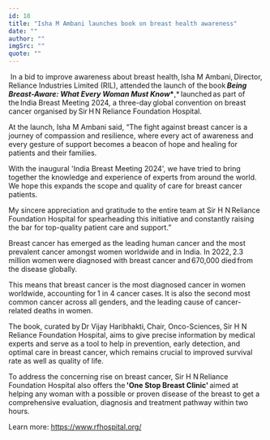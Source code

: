 ```yaml
---
id: 18
title: "Isha M Ambani launches book on breast health awareness"
date: ""
author: ""
imgSrc: ""
quote: ""
---
```


​
In a bid to improve awareness about breast health, Isha M Ambani, Director, Reliance Industries Limited (RIL), ​attended the launch of the book **_Being Breast-Aware: What Every Woman Must Know_\***,\* launched as part of the India Breast Meeting 2024, a three-day global convention on breast cancer organised by Sir H N Reliance Foundation Hospital.

At the launch, Isha M ​Ambani said, “The fight against breast cancer is a journey of compassion and resilience, where every act of awareness and every gesture of support becomes a beacon of hope and healing for patients and their families.

With the inaugural 'India Breast Meeting 2024', we have tried to bring together the knowledge and experience of experts from around the world. We hope this expands the scope and quality of care for breast cancer patients.

My sincere appreciation and gratitude to the entire team at Sir H N Reliance Foundation Hospital for spearheading this initiative and constantly raising the bar for top-quality patient care and support.”

Breast cancer has emerged as the leading human cancer and the most prevalent cancer amongst women worldwide and in India. In 2022, 2.3 million women were diagnosed with breast cancer and 670,000 died from the disease globally.

This means that breast cancer is the most diagnosed cancer in women worldwide, accounting for 1 in 4 cancer cases. It is also the second most common cancer across all genders, and the leading cause of cancer-related deaths in women.

The book, curated by Dr Vijay Haribhakti, Chair, Onco-Sciences, Sir H N Reliance Foundation Hospital, aims to give precise information by medical experts and serve as a tool to help in prevention, early detection, and optimal care in breast cancer, which remains crucial to improved survival rate as well as quality of life.

To address the concerning rise on breast cancer, Sir H N Reliance Foundation Hospital also offers the **'One Stop Breast Clinic'** aimed at helping any woman with a possible or proven disease of the breast to get a comprehensive evaluation, diagnosis and treatment pathway within two hours.

Learn more: <https://www.rfhospital.org/>
